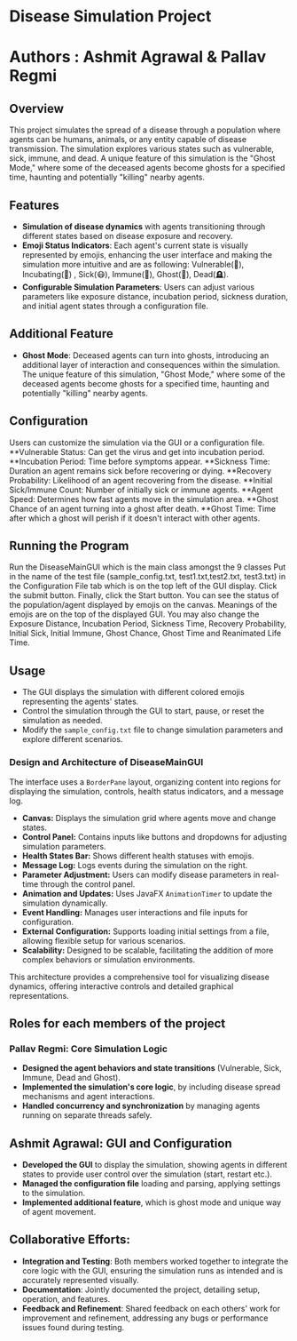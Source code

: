 
# Disease Simulation Project
# Authors : Ashmit Agrawal & Pallav Regmi


## Overview
This project simulates the spread of a disease through a population where agents can be humans, animals, or any entity capable of disease transmission. The simulation explores various states such as vulnerable, sick, immune, and dead. A unique feature of this simulation is the "Ghost Mode," where some of the deceased agents become ghosts for a specified time, haunting and potentially "killing" nearby agents.


## Features
- **Simulation of disease dynamics** with agents transitioning through different states based on disease exposure and recovery.
- **Emoji Status Indicators**: Each agent's current state is visually represented by emojis, enhancing the user interface and making the simulation more intuitive and are as following:
Vulnerable(👤), Incubating(🦠) , Sick(😷), Immune(🍏), Ghost(👻), Dead(🪦).
- **Configurable Simulation Parameters**: Users can adjust various parameters like exposure distance, incubation period, sickness duration, and initial agent states through a configuration file.

## Additional Feature
- **Ghost Mode**: Deceased agents can turn into ghosts, introducing an additional layer of interaction and consequences within the simulation. The unique feature of this simulation, "Ghost Mode," where some of the deceased agents become ghosts for a specified time, haunting and potentially "killing" nearby agents.

## Configuration
Users can customize the simulation via the GUI or a configuration file.
**Vulnerable Status: Can get the virus and get into incubation period.
**Incubation Period: Time before symptoms appear.
**Sickness Time: Duration an agent remains sick before recovering or dying.
**Recovery Probability: Likelihood of an agent recovering from the disease.
**Initial Sick/Immune Count: Number of initially sick or immune agents.
**Agent Speed: Determines how fast agents move in the simulation area.
**Ghost Chance of an agent turning into a ghost after death.
**Ghost Time: Time after which a ghost will perish if it doesn't interact with other agents.


## Running the Program
Run the DiseaseMainGUI which is the main class amongst the 9 classes
Put in the name of the test file (sample_config.txt, test1.txt,test2.txt, test3.txt) in the Configuration File tab which is on the top left of the GUI display.
Click the submit button.
Finally, click the Start button.
You can see the status of the population/agent displayed by emojis on the canvas. Meanings of the emojis are on the top of the displayed GUI.
You may also change the Exposure Distance, Incubation Period, Sickness Time, Recovery Probability, Initial Sick, Initial Immune, Ghost Chance, Ghost Time and Reanimated Life Time. 


## Usage
- The GUI displays the simulation with different colored emojis representing the agents' states.
- Control the simulation through the GUI to start, pause, or reset the simulation as needed.
- Modify the `sample_config.txt` file to change simulation parameters and explore different scenarios.


### Design and Architecture of DiseaseMainGUI

The interface uses a `BorderPane` layout, organizing content into regions for displaying the simulation, controls, health status indicators, and a message log.

- **Canvas:** Displays the simulation grid where agents move and change states.
- **Control Panel:** Contains inputs like buttons and dropdowns for adjusting simulation parameters.
- **Health States Bar:** Shows different health statuses with emojis.
- **Message Log:** Logs events during the simulation on the right.
- **Parameter Adjustment:** Users can modify disease parameters in real-time through the control panel.
- **Animation and Updates:** Uses JavaFX `AnimationTimer` to update the simulation dynamically.
- **Event Handling:** Manages user interactions and file inputs for configuration.
- **External Configuration:** Supports loading initial settings from a file, allowing flexible setup for various scenarios.
- **Scalability:** Designed to be scalable, facilitating the addition of more complex behaviors or simulation environments.

This architecture provides a comprehensive tool for visualizing disease dynamics, offering interactive controls and detailed graphical representations.



## **Roles for each members of the project**

### Pallav Regmi: Core Simulation Logic
- **Designed the agent behaviors and state transitions** (Vulnerable, Sick, Immune, Dead and Ghost).
- **Implemented the simulation's core logic**, by including disease spread mechanisms and agent interactions.
- **Handled concurrency and synchronization** by managing agents running on separate threads safely.

## Ashmit Agrawal: GUI and Configuration
- **Developed the GUI** to display the simulation, showing agents in different states to provide user control over the simulation (start, restart etc.).
- **Managed the configuration file** loading and parsing, applying settings to the simulation.
- **Implemented additional feature**, which is ghost mode and unique way of agent movement.

## Collaborative Efforts:
- **Integration and Testing**: Both members worked together to integrate the core logic with the GUI, ensuring the simulation runs as intended and is accurately represented visually.
- **Documentation**: Jointly documented the project, detailing setup, operation, and features.
- **Feedback and Refinement**: Shared feedback on each others' work for improvement and refinement, addressing any bugs or performance issues found during testing.


